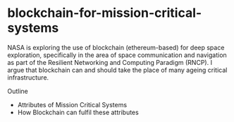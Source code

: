 # blockchain-for-mission-critical-systems
NASA is exploring the use of blockchain (ethereum-based) for deep space exploration, specifically in the area of space communication and navigation as part of the Resilient Networking and Computing Paradigm (RNCP). I argue that blockchain can and should take the place of many ageing critical infrastructure.


Outline
- Attributes of Mission Critical Systems
- How Blockchain can fulfil these attributes
